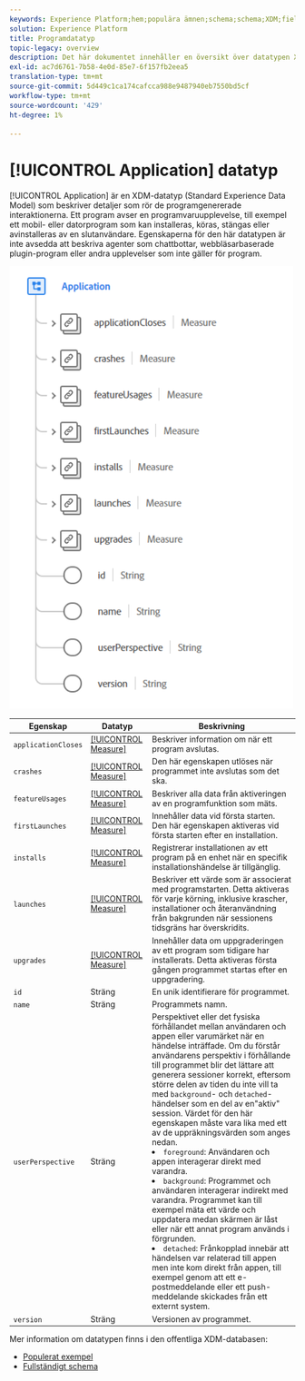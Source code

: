 ```yaml
---
keywords: Experience Platform;hem;populära ämnen;schema;schema;XDM;fields;schemas;Schemas;application;datatype;data type;data type;
solution: Experience Platform
title: Programdatatyp
topic-legacy: overview
description: Det här dokumentet innehåller en översikt över datatypen XDM (Application Experience Data Model).
exl-id: ac7d6761-7b58-4e0d-85e7-6f157fb2eea5
translation-type: tm+mt
source-git-commit: 5d449c1ca174cafcca988e9487940eb7550bd5cf
workflow-type: tm+mt
source-wordcount: '429'
ht-degree: 1%

---
```


# [!UICONTROL Application] datatyp

[!UICONTROL Application] är en XDM-datatyp (Standard Experience Data Model) som beskriver detaljer som rör de programgenererade interaktionerna. Ett program avser en programvaruupplevelse, till exempel ett mobil- eller datorprogram som kan installeras, köras, stängas eller avinstalleras av en slutanvändare. Egenskaperna för den här datatypen är inte avsedda att beskriva agenter som chattbottar, webbläsarbaserade plugin-program eller andra upplevelser som inte gäller för program.

<img src="../images/data-types/application.PNG" width="500" /><br />

| Egenskap | Datatyp | Beskrivning |
| --- | --- | --- |
| `applicationCloses` | [[!UICONTROL Measure]](./measure.md) | Beskriver information om när ett program avslutas. |
| `crashes` | [[!UICONTROL Measure]](./measure.md) | Den här egenskapen utlöses när programmet inte avslutas som det ska. |
| `featureUsages` | [[!UICONTROL Measure]](./measure.md) | Beskriver alla data från aktiveringen av en programfunktion som mäts. |
| `firstLaunches` | [[!UICONTROL Measure]](./measure.md) | Innehåller data vid första starten. Den här egenskapen aktiveras vid första starten efter en installation. |
| `installs` | [[!UICONTROL Measure]](./measure.md) | Registrerar installationen av ett program på en enhet när en specifik installationshändelse är tillgänglig. |
| `launches` | [[!UICONTROL Measure]](./measure.md) | Beskriver ett värde som är associerat med programstarten. Detta aktiveras för varje körning, inklusive krascher, installationer och återanvändning från bakgrunden när sessionens tidsgräns har överskridits. |
| `upgrades` | [[!UICONTROL Measure]](./measure.md) | Innehåller data om uppgraderingen av ett program som tidigare har installerats. Detta aktiveras första gången programmet startas efter en uppgradering. |
| `id` | Sträng | En unik identifierare för programmet. |
| `name` | Sträng | Programmets namn. |
| `userPerspective` | Sträng | Perspektivet eller det fysiska förhållandet mellan användaren och appen eller varumärket när en händelse inträffade. Om du förstår användarens perspektiv i förhållande till programmet blir det lättare att generera sessioner korrekt, eftersom större delen av tiden du inte vill ta med `background`- och `detached`-händelser som en del av en&quot;aktiv&quot; session. Värdet för den här egenskapen måste vara lika med ett av de uppräkningsvärden som anges nedan. <li> `foreground`: Användaren och appen interagerar direkt med varandra. </li> <li> `background`: Programmet och användaren interagerar indirekt med varandra. Programmet kan till exempel mäta ett värde och uppdatera medan skärmen är låst eller när ett annat program används i förgrunden.  </li> <li> `detached`: Frånkopplad innebär att händelsen var relaterad till appen men inte kom direkt från appen, till exempel genom att ett e-postmeddelande eller ett push-meddelande skickades från ett externt system. |
| `version` | Sträng | Versionen av programmet. |

Mer information om datatypen finns i den offentliga XDM-databasen:

* [Populerat exempel](https://github.com/adobe/xdm/blob/master/components/datatypes/channels/application.example.1.json)
* [Fullständigt schema](https://github.com/adobe/xdm/blob/master/components/datatypes/channels/application.schema.json)
